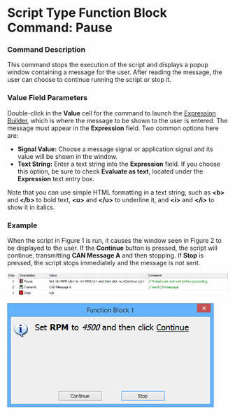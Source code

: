 # Script Type Function Block Command: Pause

### Command Description

This command stops the execution of the script and displays a popup window containing a message for the user. After reading the message, the user can choose to continue running the script or stop it.

### Value Field Parameters

Double-click in the **Value** cell for the command to launch the [Expression Builder](../../../../../shared-features-in-vehicle-spy/shared-features-expression-builder.md), which is where the message to be shown to the user is entered. The message must appear in the **Expression** field. Two common options here are:

* **Signal Value:** Choose a message signal or application signal and its value will be shown in the window.
* **Text String:** Enter a text string into the **Expression** field. If you choose this option, be sure to check **Evaluate as text**, located under the **Expression** text entry box.

Note that you can use simple HTML formatting in a text string, such as **\<b>** and **\</b>** to bold text, **\<u>** and **\</u>** to underline it, and **\<i>** and **\</i>** to show it in italics.

### Example

When the script in Figure 1 is run, it causes the window seen in Figure 2 to be displayed to the user. If the **Continue** button is pressed, the script will continue, transmitting **CAN Message A** and then stopping. If **Stop** is pressed, the script stops immediately and the message is not sent.

![Figure 1: Example script using the Pause command.](../../../../../.gitbook/assets/fb_pause_1.gif)

![Figure 1: Window displayed by Pause command.](../../../../../.gitbook/assets/fb_pause_2.gif)
